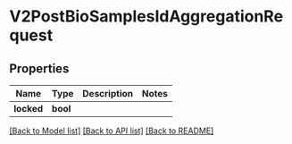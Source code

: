# V2PostBioSamplesIdAggregationRequest

## Properties
Name | Type | Description | Notes
------------ | ------------- | ------------- | -------------
**locked** | **bool** |  | 

[[Back to Model list]](../README.md#documentation-for-models) [[Back to API list]](../README.md#documentation-for-api-endpoints) [[Back to README]](../README.md)

